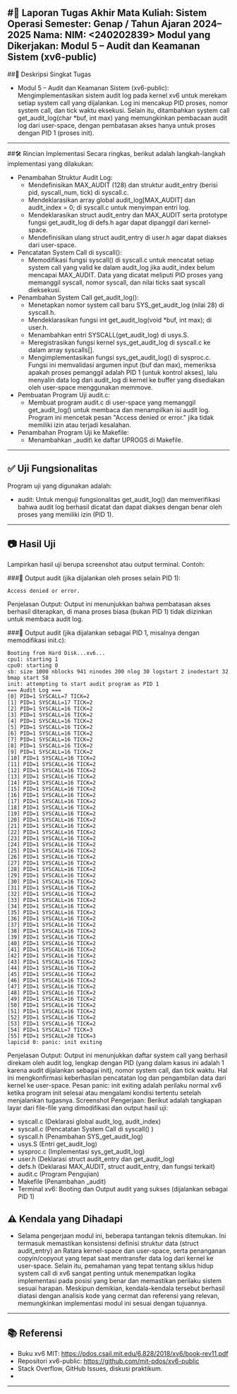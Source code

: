 #📝 Laporan Tugas Akhir
Mata Kuliah: Sistem Operasi
Semester: Genap / Tahun Ajaran 2024–2025
Nama: <Muhammad Khamdan Azkiya>
NIM: <240202839>
Modul yang Dikerjakan: Modul 5 – Audit dan Keamanan Sistem (xv6-public)
---

##📌 Deskripsi Singkat Tugas
 * Modul 5 – Audit dan Keamanan Sistem (xv6-public):
   Mengimplementasikan sistem audit log pada kernel xv6 untuk merekam setiap system call yang dijalankan. Log ini mencakup PID proses, nomor system call, dan tick waktu eksekusi. Selain itu, ditambahkan system call get_audit_log(char *buf, int max) yang memungkinkan pembacaan audit log dari user-space, dengan pembatasan akses hanya untuk proses dengan PID 1 (proses init).
---

##🛠️ Rincian Implementasi
Secara ringkas, berikut adalah langkah-langkah implementasi yang dilakukan:
 * Penambahan Struktur Audit Log:
   * Mendefinisikan MAX_AUDIT (128) dan struktur audit_entry (berisi pid, syscall_num, tick) di syscall.c.
   * Mendeklarasikan array global audit_log[MAX_AUDIT] dan audit_index = 0; di syscall.c untuk menyimpan entri log.
   * Mendeklarasikan struct audit_entry dan MAX_AUDIT serta prototype fungsi get_audit_log di defs.h agar dapat dipanggil dari kernel-space.
   * Mendefinisikan ulang struct audit_entry di user.h agar dapat diakses dari user-space.
 * Pencatatan System Call di syscall():
   * Memodifikasi fungsi syscall() di syscall.c untuk mencatat setiap system call yang valid ke dalam audit_log jika audit_index belum mencapai MAX_AUDIT. Data yang dicatat meliputi PID proses yang memanggil syscall, nomor syscall, dan nilai ticks saat syscall dieksekusi.
 * Penambahan System Call get_audit_log():
   * Menetapkan nomor system call baru SYS_get_audit_log (nilai 28) di syscall.h.
   * Mendeklarasikan fungsi int get_audit_log(void *buf, int max); di user.h.
   * Menambahkan entri SYSCALL(get_audit_log) di usys.S.
   * Meregistrasikan fungsi kernel sys_get_audit_log di syscall.c ke dalam array syscalls[].
   * Mengimplementasikan fungsi sys_get_audit_log() di sysproc.c. Fungsi ini memvalidasi argumen input (buf dan max), memeriksa apakah proses pemanggil adalah PID 1 (untuk kontrol akses), lalu menyalin data log dari audit_log di kernel ke buffer yang disediakan oleh user-space menggunakan memmove.
 * Pembuatan Program Uji audit.c:
   * Membuat program audit.c di user-space yang memanggil get_audit_log() untuk membaca dan menampilkan isi audit log. Program ini mencetak pesan "Access denied or error." jika tidak memiliki izin atau terjadi kesalahan.
 * Penambahan Program Uji ke Makefile:
   * Menambahkan _audit\ ke daftar UPROGS di Makefile.
---

## ✅ Uji Fungsionalitas
Program uji yang digunakan adalah:
 * audit: Untuk menguji fungsionalitas get_audit_log() dan memverifikasi bahwa audit log berhasil dicatat dan dapat diakses dengan benar oleh proses yang memiliki izin (PID 1).
---

## 📷 Hasil Uji

Lampirkan hasil uji berupa screenshot atau output terminal. Contoh:

###📍 Output audit (jika dijalankan oleh proses selain PID 1):

```
Access denied or error.
```

Penjelasan Output: Output ini menunjukkan bahwa pembatasan akses berhasil diterapkan, di mana proses biasa (bukan PID 1) tidak diizinkan untuk membaca audit log.


###📍 Output audit (jika dijalankan sebagai PID 1, misalnya dengan memodifikasi init.c):

```
Booting from Hard Disk...xv6...
cpu1: starting 1
cpu0: starting 0
sb: size 1000 nblocks 941 ninodes 200 nlog 30 logstart 2 inodestart 32 bmap start 58
init: attempting to start audit program as PID 1
=== Audit Log ===
[0] PID=1 SYSCALL=7 TICK=2
[1] PID=1 SYSCALL=17 TICK=2
[2] PID=1 SYSCALL=16 TICK=2
[3] PID=1 SYSCALL=16 TICK=2
[4] PID=1 SYSCALL=16 TICK=2
[5] PID=1 SYSCALL=16 TICK=2
[6] PID=1 SYSCALL=16 TICK=2
[7] PID=1 SYSCALL=16 TICK=2
[8] PID=1 SYSCALL=16 TICK=2
[9] PID=1 SYSCALL=16 TICK=2
[10] PID=1 SYSCALL=16 TICK=2
[11] PID=1 SYSCALL=16 TICK=2
[12] PID=1 SYSCALL=16 TICK=2
[13] PID=1 SYSCALL=16 TICK=2
[14] PID=1 SYSCALL=16 TICK=2
[15] PID=1 SYSCALL=16 TICK=2
[16] PID=1 SYSCALL=16 TICK=2
[17] PID=1 SYSCALL=16 TICK=2
[18] PID=1 SYSCALL=16 TICK=2
[19] PID=1 SYSCALL=16 TICK=2
[20] PID=1 SYSCALL=16 TICK=2
[21] PID=1 SYSCALL=16 TICK=2
[22] PID=1 SYSCALL=16 TICK=2
[23] PID=1 SYSCALL=16 TICK=2
[24] PID=1 SYSCALL=16 TICK=2
[25] PID=1 SYSCALL=16 TICK=2
[26] PID=1 SYSCALL=16 TICK=2
[27] PID=1 SYSCALL=16 TICK=2
[28] PID=1 SYSCALL=16 TICK=2
[29] PID=1 SYSCALL=16 TICK=2
[30] PID=1 SYSCALL=16 TICK=2
[31] PID=1 SYSCALL=16 TICK=2
[32] PID=1 SYSCALL=16 TICK=2
[33] PID=1 SYSCALL=16 TICK=2
[34] PID=1 SYSCALL=16 TICK=2
[35] PID=1 SYSCALL=16 TICK=2
[36] PID=1 SYSCALL=16 TICK=2
[37] PID=1 SYSCALL=16 TICK=2
[38] PID=1 SYSCALL=16 TICK=2
[39] PID=1 SYSCALL=16 TICK=2
[40] PID=1 SYSCALL=16 TICK=2
[41] PID=1 SYSCALL=16 TICK=2
[42] PID=1 SYSCALL=16 TICK=2
[43] PID=1 SYSCALL=16 TICK=2
[44] PID=1 SYSCALL=16 TICK=2
[45] PID=1 SYSCALL=16 TICK=2
[46] PID=1 SYSCALL=16 TICK=2
[47] PID=1 SYSCALL=16 TICK=2
[48] PID=1 SYSCALL=16 TICK=2
[49] PID=1 SYSCALL=16 TICK=2
[50] PID=1 SYSCALL=16 TICK=2
[51] PID=1 SYSCALL=16 TICK=2
[52] PID=1 SYSCALL=16 TICK=2
[53] PID=1 SYSCALL=16 TICK=2
[54] PID=1 SYSCALL=7 TICK=3
[55] PID=1 SYSCALL=28 TICK=3
lapicid 0: panic: init exiting
```
Penjelasan Output: Output ini menunjukkan daftar system call yang berhasil direkam oleh audit log, lengkap dengan PID (yang dalam kasus ini adalah 1 karena audit dijalankan sebagai init), nomor system call, dan tick waktu. Hal ini mengkonfirmasi keberhasilan pencatatan log dan pengambilan data dari kernel ke user-space. Pesan panic: init exiting adalah perilaku normal xv6 ketika program init selesai atau mengalami kondisi tertentu setelah menjalankan tugasnya.
Screenshot Pengerjaan:
Berikut adalah tangkapan layar dari file-file yang dimodifikasi dan output hasil uji:
 * syscall.c (Deklarasi global audit_log, audit_index)
 * syscall.c (Pencatatan System Call di syscall() )
 * syscall.h (Penambahan SYS_get_audit_log)
 * usys.S (Entri get_audit_log)
 * sysproc.c (Implementasi sys_get_audit_log)
 * user.h (Deklarasi struct audit_entry dan get_audit_log)
 * defs.h (Deklarasi MAX_AUDIT, struct audit_entry, dan fungsi terkait)
 * audit.c (Program Pengujian)
 * Makefile (Penambahan _audit)
 * Terminal xv6: Booting dan Output audit yang sukses (dijalankan sebagai PID 1)

## ⚠️ Kendala yang Dihadapi
 * Selama pengerjaan modul ini, beberapa tantangan teknis ditemukan. Ini termasuk memastikan konsistensi definisi struktur data (struct audit_entry) an Ratara kernel-space dan user-space, serta penanganan copyin/copyout yang tepat saat mentransfer data log dari kernel ke user-space. Selain itu, pemahaman yang tepat tentang siklus hidup system call di xv6 sangat penting untuk menempatkan logika implementasi pada posisi yang benar dan memastikan perilaku sistem sesuai harapan. Meskipun demikian, kendala-kendala tersebut berhasil diatasi dengan analisis kode yang cermat dan referensi yang relevan, memungkinkan implementasi modul ini sesuai dengan tujuannya.
---

## 📚 Referensi
 * Buku xv6 MIT: https://pdos.csail.mit.edu/6.828/2018/xv6/book-rev11.pdf
 * Repositori xv6-public: https://github.com/mit-pdos/xv6-public
 * Stack Overflow, GitHub Issues, diskusi praktikum.
 * 
---

